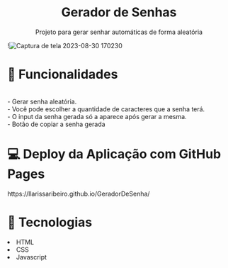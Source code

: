 <h1 align='center'>Gerador de Senhas</h1>

<p align="center">Projeto para gerar senhar automáticas de forma aleatória</p>

!![Captura de tela 2023-08-30 170230](https://github.com/llarissaribeiro/GeradorDeSenha/assets/118293780/3270f15f-67f6-4119-945f-33145acbdfd3)

<h1>🧮 Funcionalidades</h1>
<br> - Gerar senha aleatória.
<br> - Você pode escolher a quantidade de caracteres que a senha terá.
<br> - O input da senha gerada só a aparece após gerar a mesma. 
<br> - Botão de copiar a senha gerada

<h1>💻 Deploy da Aplicação com GitHub Pages</h1>
https://llarissaribeiro.github.io/GeradorDeSenha/

<h1>🚀 Tecnologias</h1>
<li>HTML</li>
<li>CSS</li>
<li>Javascript</li>

